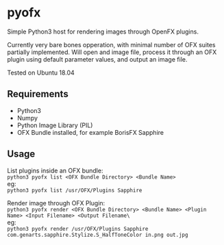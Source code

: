 # pyofx
Simple Python3 host for rendering images through OpenFX plugins.

Currently very bare bones opperation, with minimal number of OFX suites partially implemented. Will open and image file, process it through an OFX plugin using default parameter values, and output an image file. 

Tested on Ubuntu 18.04

## Requirements

* Python3
* Numpy
* Python Image Library (PIL)
* OFX Bundle installed, for example BorisFX Sapphire

## Usage

List plugins inside an OFX bundle:  
`python3 pyofx list <OFX Bundle Directory> <Bundle Name>`  
eg:  
`python3 pyofx list /usr/OFX/Plugins Sapphire`

Render image through OFX Plugin:  
`python3 pyofx render <OFX Bundle Directory> <Bundle Name> <Plugin Name> <Input Filename> <Output Filename\`  
eg:  
`python3 pyofx render /usr/OFX/Plugins Sapphire com.genarts.sapphire.Stylize.S_HalfToneColor in.png out.jpg`
